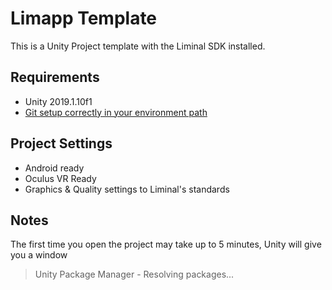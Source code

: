 # Limapp Template
This is a Unity Project template with the Liminal SDK installed.

## Requirements
- Unity 2019.1.10f1
- [Git setup correctly in your environment path](https://github.com/LiminalVR/LiminalSdk-UnityPackage/blob/develop/README.md#setup-git)

## Project Settings
- Android ready
- Oculus VR Ready
- Graphics & Quality settings to Liminal's standards

## Notes
The first time you open the project may take up to 5 minutes, Unity will give you a window
> Unity Package Manager - Resolving packages... 


